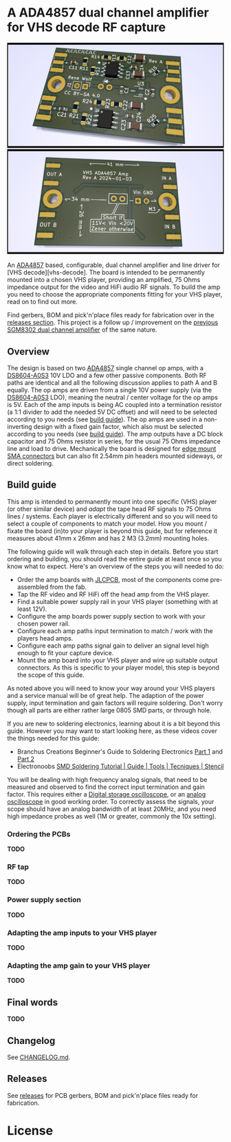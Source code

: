 # A ADA4857 dual channel amplifier for VHS decode RF capture

![render-rev-a-front.png](render-rev-a-front.png)
![render-rev-a-back.png](render-rev-a-back.png)

An [ADA4857][ada4857-datasheet] based, configurable, dual channel amplifier and line driver for [VHS decode][vhs-decode].
The board is intended to be permanently mounted into a chosen VHS player, providing an amplified, 75 Ohms impedance output for the video and HiFi audio RF signals.
To build the amp you need to choose the appropriate components fitting for your VHS player, read on to find out more.

Find gerbers, BOM and pick'n'place files ready for fabrication over in the [releases section](https://gitlab.com/wolfre/vhs-rf-amp-ada4857/-/releases).
This project is a follow up / improvement on the [previous SGM8302 dual channel amplifier](https://gitlab.com/wolfre/vhs-rf-amp-sgm8302) of the same nature.

## Overview

The design is based on two [ADA4857][ada4857-datasheet] single channel op amps, with a [DS8604-A0S3][ds8604-datasheet] 10V LDO and a few other passive components.
Both RF paths are identical and all the following discussion applies to path A and B equally.
The op amps are driven from a single 10V power supply (via the [DS8604-A0S3][ds8604-datasheet] LDO), meaning the neutral / center voltage for the op amps is 5V.
Each of the amp inputs is being AC coupled into a termination resistor (a 1:1 divider to add the needed 5V DC offset) and will need to be selected according to you needs (see [build guide][self-build-guide]).
The op amps are used in a non-inverting design with a fixed gain factor, which also must be selected according to you needs (see [build guide][self-build-guide]).
The amp outputs have a DC block capacitor and 75 Ohms resistor in series, for the usual 75 Ohms impedance line and load to drive.
Mechanically the board is designed for [edge mount SMA connectors](https://www.google.com/search?q=sma+connector+edge+mount) but can also fit 2.54mm pin headers mounted sideways, or direct soldering.

## Build guide

This amp is intended to permanently mount into one specific (VHS) player (or other similar device) and *adapt* the tape head RF signals to 75 Ohms lines / systems.
Each player is electrically different and so you will need to select a couple of components to match your model.
How you mount / fixate the board (in)to your player is beyond this guide, but for reference it measures about 41mm x 26mm and has 2 M3 (3.2mm) mounting holes.

The following guide will walk through each step in details.
Before you start ordering and building, you should read the entire guide at least once so you know what to expect.
Here's an overview of the steps you will needed to do:
- Order the amp boards with [JLCPCB][ordering-guide-jlc], most of the components come pre-assembled from the fab.
- Tap the RF video and RF HiFi off the head amp from the VHS player.
- Find a suitable power supply rail in your VHS player (something with at least 12V).
- Configure the amp boards power supply section to work with your chosen power rail.
- Configure each amp paths input termination to match / work with the players head amps.
- Configure each amp paths signal gain to deliver an signal level high enough to fit your capture device.
- Mount the amp board into your VHS player and wire up suitable output connectors.
  As this is specific to your player model, this step is beyond the scope of this guide.

As noted above you will need to know your way around your VHS players and a service manual will be of great help.
The adaption of the power supply, input termination and gain factors will require soldering.
Don't worry though all parts are either rather large 0805 SMD parts, or through hole.

If you are new to soldering electronics, learning about it is a bit beyond this guide.
However you may want to start looking here, as these videos cover the things needed for this guide:
- Branchus Creations Beginner's Guide to Soldering Electronics [Part 1](https://www.youtube.com/watch?v=M2Jf8cebwCs) and [Part 2](https://www.youtube.com/watch?v=BPuH1Z2npoQ)
- Electronoobs [SMD Soldering Tutorial | Guide | Tools | Tecniques | Stencil](https://www.youtube.com/watch?v=fYInlAmPnGo)

You will be dealing with high frequency analog signals, that need to be measured and observed to find the correct input termination and gain factor.
This requires either a [Digital storage oscilloscope][wiki-dso], or an [analog oscilloscope][wiki-scope] in good working order.
To correctly assess the signals, your scope should have an analog bandwidth of at least 20MHz, and you need high impedance probes as well (1M or greater, commonly the 10x setting).

### Ordering the PCBs

**TODO**

### RF tap

**TODO**

### Power supply section

**TODO**

### Adapting the amp inputs to your VHS player

**TODO**

### Adapting the amp gain to your VHS player

**TODO**

## Final words

**TODO**

## Changelog

See [CHANGELOG.md](CHANGELOG.md).

## Releases

See [releases](https://gitlab.com/wolfre/vhs-rf-amp-ada4857/-/releases) for PCB gerbers, BOM and pick'n'place files ready for fabrication.

# License

[ada4857-datasheet]: https://www.analog.com/media/en/technical-documentation/data-sheets/ADA4857-1_4857-2.pdf
[ds8604-datasheet]: https://jlcpcb.com/partdetail/Dstech-DS8604A0S3/C5884205
[self-build-guide]: #build-guide
[ordering-guide-jlc]: order-jlc/ordering-guide.md
[wiki-dso]: https://en.wikipedia.org/wiki/Digital_storage_oscilloscope
[wiki-scope]: https://en.wikipedia.org/wiki/Oscilloscope
[rf-tap]: https://github.com/oyvindln/vhs-decode/wiki/Hardware-Installation-Guide
